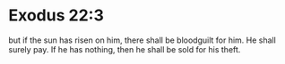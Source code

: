 # Exodus 22:3

but if the sun has risen on him, there shall be bloodguilt for him. He shall surely pay. If he has nothing, then he shall be sold for his theft.
